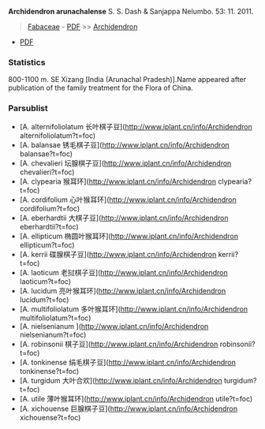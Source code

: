   **Archidendron arunachalense** S. S. Dash & Sanjappa Nelumbo. 53: 11. 2011.

> [Fabaceae](http://www.iplant.cn/info/Fabaceae?t=foc) - [PDF](http://www.iplant.cn/foc/pdf/Fabaceae.pdf) >> [Archidendron](http://www.iplant.cn/info/Archidendron?t=foc)
 - [PDF](http://www.iplant.cn/foc/pdf/Archidendron.pdf)

### Statistics
800-1100 m. SE Xizang [India (Arunachal Pradesh)].Name appeared after publication of the family treatment for the Flora of China.

### Parsublist

* [A.  alternifoliolatum  长叶棋子豆](http://www.iplant.cn/info/Archidendron alternifoliolatum?t=foc)
* [A.  balansae  锈毛棋子豆](http://www.iplant.cn/info/Archidendron balansae?t=foc)
* [A.  chevalieri  坛腺棋子豆](http://www.iplant.cn/info/Archidendron chevalieri?t=foc)
* [A.  clypearia  猴耳环](http://www.iplant.cn/info/Archidendron clypearia?t=foc)
* [A.  cordifolium  心叶猴耳环](http://www.iplant.cn/info/Archidendron cordifolium?t=foc)
* [A.  eberhardtii  大棋子豆](http://www.iplant.cn/info/Archidendron eberhardtii?t=foc)
* [A.  ellipticum  椭圆叶猴耳环](http://www.iplant.cn/info/Archidendron ellipticum?t=foc)
* [A.  kerrii  碟腺棋子豆](http://www.iplant.cn/info/Archidendron kerrii?t=foc)
* [A.  laoticum  老挝棋子豆](http://www.iplant.cn/info/Archidendron laoticum?t=foc)
* [A.  lucidum  亮叶猴耳环](http://www.iplant.cn/info/Archidendron lucidum?t=foc)
* [A.  multifoliolatum  多叶猴耳环](http://www.iplant.cn/info/Archidendron multifoliolatum?t=foc)
* [A.  nielsenianum  ](http://www.iplant.cn/info/Archidendron nielsenianum?t=foc)
* [A.  robinsonii  棋子豆](http://www.iplant.cn/info/Archidendron robinsonii?t=foc)
* [A.  tonkinense  绢毛棋子豆](http://www.iplant.cn/info/Archidendron tonkinense?t=foc)
* [A.  turgidum  大叶合欢](http://www.iplant.cn/info/Archidendron turgidum?t=foc)
* [A.  utile  薄叶猴耳环](http://www.iplant.cn/info/Archidendron utile?t=foc)
* [A.  xichouense  巨腺棋子豆](http://www.iplant.cn/info/Archidendron xichouense?t=foc)
